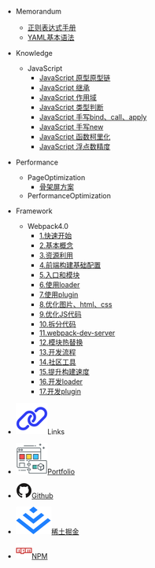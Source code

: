 - Memorandum

  - [正则表达式手册](/post/memorandum/正则表达式手册.md)
  - [YAML基本语法](/post/memorandum/YAML基本语法.md)

- Knowledge

  - JavaScript
    - [JavaScript 原型原型链](/post/knowledge/JavaScript原型原型链.md)
    - [JavaScript 继承](/post/knowledge/JavaScript继承.md)
    - [JavaScript 作用域](/post/knowledge/JavaScript作用域.md)
    - [JavaScript 类型判断](/post/knowledge/JavaScript类型判断.md)
    - [JavaScript 手写bind、call、apply](/post/knowledge/JavaScript手写bind_call_apply.md)
    - [JavaScript 手写new](/post/knowledge/JavaScript手写new.md)
    - [JavaScript 函数柯里化](/post/knowledge/JavaScript函数柯里化.md)
    - [JavaScript 浮点数精度](/post/knowledge/JavaScript浮点数精度.md)

- Performance

  - PageOptimization
    - [骨架屏方案](/post/performance/骨架屏方案.md)
  - PerformanceOptimization

- Framework

  - Webpack4.0
    - [1.快速开始](/post/framework/Webpack/1.快速开始.md)
    - [2.基本概念](/post/framework/Webpack/2.基本概念.md)
    - [3.资源利用](/post/framework/Webpack/1.资源利用.md)
    - [4.前端构建基础配置](/post/framework/Webpack/4.前端构建基础配置.md)
    - [5.入口和模块](/post/framework/Webpack/5.入口和模块.md)
    - [6.使用loader](/post/framework/Webpack/6.使用loader.md)
    - [7.使用plugin](/post/framework/Webpack/7.使用plugin.md)
    - [8.优化图片、html、css](/post/framework/Webpack/8.优化图片&HTML&CSS.md)
    - [9.优化JS代码](/post/framework/Webpack/9.优化JS代码.md)
    - [10.拆分代码](/post/framework/Webpack/10.拆分代码.md)
    - [11.webpack-dev-server](/post/framework/Webpack/11.webpack-dev-server.md)
    - [12.模块热替换](/post/framework/Webpack/12.模块热替换.md)
    - [13.开发流程](/post/framework/Webpack/13.开发流程.md)
    - [14.社区工具](/post/framework/Webpack/14.社区工具.md)
    - [15.提升构建速度](/post/framework/Webpack/15.提升构建速度.md)
    - [16.开发loader](/post/framework/Webpack/16.开发loader.md)
    - [17.开发plugin](/post/framework/Webpack/17.开发plugin.md)

- <p class="sidebar-link-title"><img src="/assets/img/link.svg"></img>Links</p>

- <a class="sidebar-link" target="_blank" href="https://portfolio.zhangjc.cn/"><img src="/assets/img/portfolio.svg"></img>Portfolio</a>
- <a class="sidebar-link" target="_blank" href="https://github.com/zhangjichengcc"><img src="/assets/img/github.svg"></img>Github</a>
- <a class="sidebar-link" target="_blank" href="https://juejin.cn/user/3491704659003998"><img src="/assets/img/juejin.svg"></img>稀土掘金</a>
- <a class="sidebar-link" target="_blank" href="https://www.npmjs.com/~zhangjicheng"><img src="/assets/img/npm.svg"></img>NPM</a>
